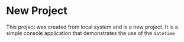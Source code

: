 # New Project

This project was created from local system and  is a new project. It is a simple console application that demonstrates the use of the `datetime`